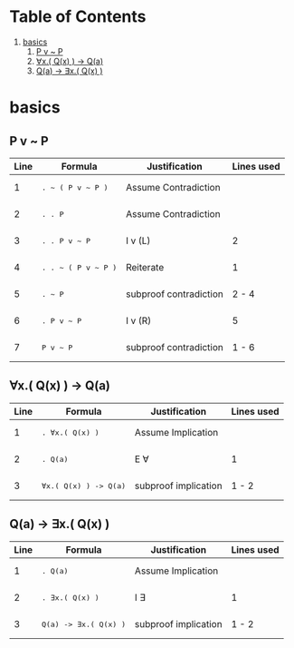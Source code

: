 
# Table of Contents

1. [basics](#basics)
    1. [P v ~ P](#proof-1-1)
    2. [∀x.( Q(x) ) -> Q(a)](#proof-1-2)
    3. [Q(a) -> ∃x.( Q(x) )](#proof-1-3)

# basics <a name="basics"></a>

## P v ~ P <a name="proof-1-1"></a>

| Line | Formula | Justification | Lines used |
| - | - | - | - |
| 1 | <pre>.   ~ ( P v ~ P )</pre> | Assume Contradiction |  |
| 2 | <pre>.   .   P</pre> | Assume Contradiction |  |
| 3 | <pre>.   .   P v ~ P</pre> | I v (L) | 2 |
| 4 | <pre>.   .   ~ ( P v ~ P )</pre> | Reiterate | 1 |
| 5 | <pre>.   ~ P</pre> | subproof contradiction | 2 - 4 |
| 6 | <pre>.   P v ~ P</pre> | I v (R) | 5 |
| 7 | <pre>P v ~ P</pre> | subproof contradiction | 1 - 6 |

## ∀x.( Q(x) ) -> Q(a) <a name="proof-1-2"></a>

| Line | Formula | Justification | Lines used |
| - | - | - | - |
| 1 | <pre>.   ∀x.( Q(x) )</pre> | Assume Implication |  |
| 2 | <pre>.   Q(a)</pre> | E ∀ | 1 |
| 3 | <pre>∀x.( Q(x) ) -> Q(a)</pre> | subproof implication | 1 - 2 |

## Q(a) -> ∃x.( Q(x) ) <a name="proof-1-3"></a>

| Line | Formula | Justification | Lines used |
| - | - | - | - |
| 1 | <pre>.   Q(a)</pre> | Assume Implication |  |
| 2 | <pre>.   ∃x.( Q(x) )</pre> | I ∃ | 1 |
| 3 | <pre>Q(a) -> ∃x.( Q(x) )</pre> | subproof implication | 1 - 2 |

